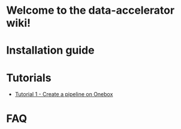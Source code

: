 # Welcome to the data-accelerator wiki!

# Installation guide

# Tutorials

- [Tutorial 1 - Create a pipeline on Onebox](tutorial1)

# FAQ

